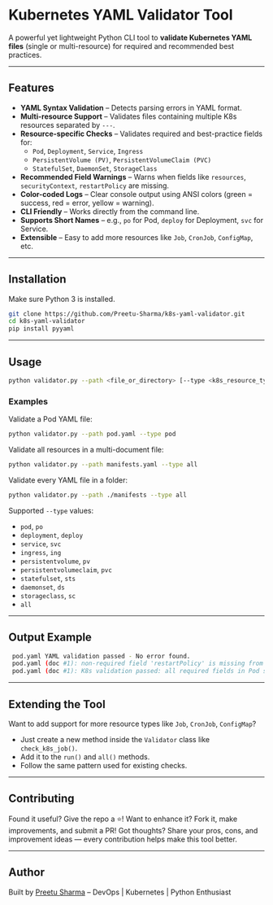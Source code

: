 # Kubernetes YAML Validator Tool

A powerful yet lightweight Python CLI tool to **validate Kubernetes YAML files** (single or multi-resource) for required and recommended best practices.

---

## Features

- **YAML Syntax Validation** – Detects parsing errors in YAML format.
- **Multi-resource Support** – Validates files containing multiple K8s resources separated by `---`.
- **Resource-specific Checks** – Validates required and best-practice fields for:
  - `Pod`, `Deployment`, `Service`, `Ingress`
  - `PersistentVolume (PV)`, `PersistentVolumeClaim (PVC)`
  - `StatefulSet`, `DaemonSet`, `StorageClass`
- **Recommended Field Warnings** – Warns when fields like `resources`, `securityContext`, `restartPolicy` are missing.
- **Color-coded Logs** – Clear console output using ANSI colors (green = success, red = error, yellow = warning).
- **CLI Friendly** – Works directly from the command line.
- **Supports Short Names** – e.g., `po` for Pod, `deploy` for Deployment, `svc` for Service.
- **Extensible** – Easy to add more resources like `Job`, `CronJob`, `ConfigMap`, etc.

---

## Installation

Make sure Python 3 is installed.

```bash
git clone https://github.com/Preetu-Sharma/k8s-yaml-validator.git
cd k8s-yaml-validator
pip install pyyaml
```

---

## Usage

```bash
python validator.py --path <file_or_directory> [--type <k8s_resource_type>]
```

### Examples

Validate a Pod YAML file:

```bash
python validator.py --path pod.yaml --type pod
```

Validate all resources in a multi-document file:

```bash
python validator.py --path manifests.yaml --type all
```

Validate every YAML file in a folder:

```bash
python validator.py --path ./manifests --type all
```

Supported `--type` values:

- `pod`, `po`
- `deployment`, `deploy`
- `service`, `svc`
- `ingress`, `ing`
- `persistentvolume`, `pv`
- `persistentvolumeclaim`, `pvc`
- `statefulset`, `sts`
- `daemonset`, `ds`
- `storageclass`, `sc`
- `all`

---

##  Output Example

```bash
 pod.yaml YAML validation passed - No error found.
 pod.yaml (doc #1): non-required field 'restartPolicy' is missing from Pod spec.
 pod.yaml (doc #1): K8s validation passed: all required fields in Pod spec are present.
```

---

## Extending the Tool

Want to add support for more resource types like `Job`, `CronJob`, `ConfigMap`?

- Just create a new method inside the `Validator` class like `check_k8s_job()`.
- Add it to the `run()` and `all()` methods.
- Follow the same pattern used for existing checks.

---

## Contributing

Found it useful? Give the repo a ⭐️!
Want to enhance it? Fork it, make improvements, and submit a PR!
Got thoughts? Share your pros, cons, and improvement ideas — every contribution helps make this tool better.

---

## Author

Built by [Preetu Sharma](https://github.com/Preetu-Sharma) – DevOps | Kubernetes | Python Enthusiast 